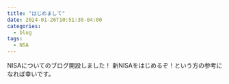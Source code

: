 ```yaml
---
title: "はじめまして"
date: 2024-01-26T10:51:30-04:00
categories:
  - blog
tags:
  - NSA
---
```


NISAについてのブログ開設しました！
新NISAをはじめるぞ！という方の参考になれば幸いです。